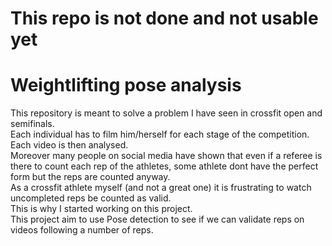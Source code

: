 # This repo is not done and not usable yet

# Weightlifting pose analysis

This repository is meant to solve a problem I have seen in crossfit open and semifinals.  
Each individual has to film him/herself for each stage of the competition. Each video is then analysed.  
Moreover many people on social media have shown that even if a referee is there to count each rep of the athletes, some athlete dont have the perfect form but the reps are counted anyway.  
As a crossfit athlete myself (and not a great one) it is frustrating to watch uncompleted reps be counted as valid.  
This is why I started working on this project.  
This project aim to use Pose detection to see if we can validate reps on videos following a number of reps.  


